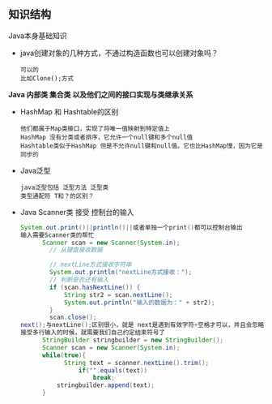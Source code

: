 

## 知识结构

Java本身基础知识

- java创建对象的几种方式，不通过构造函数也可以创建对象吗？

  ```
  可以的
  比如Clone();方式
  ```

  



**Java 内部类 集合类 以及他们之间的接口实现与类继承关系**

- HashMap 和 Hashtable的区别 

  ```
  他们都属于Map类接口，实现了将唯一值映射到特定值上
  HashMap 没有分类或者排序，它允许一个null键和多个null值
  Hashtable类似于HashMap 但是不允许null键和null值。它也比HashMap慢，因为它是同步的
  ```

- Java泛型

  ```
  java泛型包括 泛型方法 泛型类 
  类型通配符 T和？的区别？
  ```

- Java Scanner类 接受 控制台的输入

  ```java
  System.out.print()||println()||或者单独一个print()都可以控制台输出
  输入需要Scanner类的帮忙 
  		Scanner scan = new Scanner(System.in);
          // 从键盘接收数据
  
          // nextLine方式接收字符串
          System.out.println("nextLine方式接收：");
          // 判断是否还有输入
          if (scan.hasNextLine()) {
              String str2 = scan.nextLine();
              System.out.println("输入的数据为：" + str2);
          }
          scan.close();
  next();与nextLine();区别很小，就是 next是遇到有效字符+空格才可以，并且会忽略掉有效字符前的空格
  接受多行输入的时候，就需要我们自己约定结束符号了
  		StringBuilder stringbuilder = new StringBuilder();
  		Scanner scan = new Scanner(System.in);
  		while(true){
              String text = scanner.nextLine().trim();
                  if("".equals(text))
                      break;
      		stringbuilder.append(text);
  		}
  ```

  

  